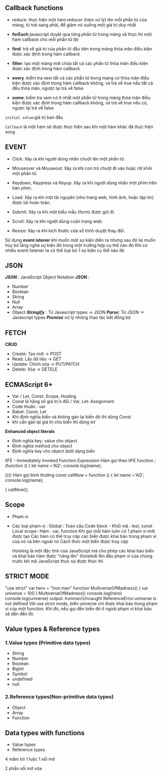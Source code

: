 ## **Callback functions**

- reduce: thực hiện một hàm reducer (hàm xử lý) lên mỗi phần tử của mảng, từ trái sang phải, để giảm nó xuống một giá trị duy nhất

- **forEach** javascript duyệt qua từng phần tử trong mảng và thực thi một hàm callback cho mỗi phần tử đó
- **find**: trả về giá trị của phần tử đầu tiên trong mảng thỏa mãn điều kiện được xác định trong hàm callback

- **filter**: tạo một mảng mới chứa tất cả các phần tử thỏa mãn điều kiện được xác định trong hàm callback

- **every** :kiểm tra xem tất cả các phần tử trong mảng có thỏa mãn điều kiện được xác định trong hàm callback không, và trả về true nếu tất cả đều thỏa mãn, ngược lại trả về false
- **some**: kiểm tra xem có ít nhất một phần tử trong mảng thỏa mãn điều kiện được xác định trong hàm callback không, và trả về true nếu có, ngược lại trả về false

`initial value`:giá trị ban đầu

`Callback` là một hàm sẽ được thực hiện sau khi một hàm khác đã thực hiện xong

## **EVENT**

- Click: Xảy ra khi người dùng nhấn chuột lên một phần tử.
- Mouseover và Mouseout: Xảy ra khi con trỏ chuột đi vào hoặc rời khỏi một phần tử.
- Keydown, Keypress và Keyup: Xảy ra khi người dùng nhấn một phím trên bàn phím.
- Load: Xảy ra khi một tài nguyên (như trang web, hình ảnh, hoặc tập tin) được tải hoàn toàn.

- Submit: Xảy ra khi một biểu mẫu (form) được gửi đi.

- Scroll: Xảy ra khi người dùng cuộn trang web.

- Resize: Xảy ra khi kích thước cửa sổ trình duyệt thay đổi.

Sử dụng **event istener** khi muốn một sự kiện diễn ra nhưng sau đó lai muốn hủy bỏ lắng nghe sự kiện đó trong một trường hợp cụ thể nào đó
Khi có nhiều event listener ta có thể loại bỏ 1 sự kiện cụ thể nào đó

## **JSON**

**_JSON_** : JavaScript Object Notation
**JSON** :

- Number
- Boolean
- String
- Null
- Array
- Object
  **_Stringify_** : Từ Javascript types -> JSON
  **_Parse_**: Từ JSON -> Javascript types
  **_Promise_** xử lý những thao tác bất đồng bộ

## **FETCH**

**CRUD**

- Create: Tạo mới -> POST
- Read: Lấy dữ liệu -> GET
- Update: Chỉnh sửa -> PUT/PATCH
- Detele: Xóa -> DETELE

## **ECMAScript 6+**

- Var / Let, Const: Scope, Hosting
- Const là hằng số giá trị k đổi / Var, Let: Assignment
- Code thuần : var
- Babel: Const, Let
- Khi định nghĩa biến và không gán lại biến đó thì dùng _Const_
- khi cần gán lại giá trị cho biến thì dùng _let_

**Enhanced object literals**

- Định nghĩa key: value cho object
- Định nghĩa method cho object
- Định nghĩa key cho object dưới dạng biến

IIFE - Immediately Invoked Function Expression
Hàm gọi theo IIFE function
;(function () {
let name ='AQ';
console.log(name);

})()
Hàm gọi bình thường
const callNow = function () {
let name ='AQ';
console.log(name);

}
callNow();

## **Scope**

- Phạm vi

- Các loại phạm vị :
  Global : Toàn cầu
  Code block - Khối mã : lest, const
  Local scope- Hàm : var, function
  Khi gọi mỗi hàm luôn có 1 pham vi mới được tạo
  Các hàm có thể truy câp các biến được khai báo trong phạm vi của nó và bên ngoài nó
  Cách thức một biến được truy cập

  Hoisting
  là một đặc tính của JavaScript mà cho phép các khai báo biến và khai báo hàm được "nâng lên" (hoisted) lên đầu phạm vi của chúng trước khi mã JavaScript thực sự được thực thi

## **STRICT MODE**

"use strict"
var hero = "Iron man"
function MultiverseOfMadness() {
var universe = 100
}
MultiverseOfMadness()
console.log(hero)
console.log(universe)
output: Ironman/Uncaught ReferenceError:universe is not defined
Với use strict mode, biến universe chỉ được khai báo trong phạm vi của một function. Khi đó, nếu gọi đến biến đó ở ngoài phạm vi khai báo sẽ dẫn đến lỗi.

## **Value types & Reference types**

### 1.Value types (Primitive data types)

- String
- Number
- Boolean
- BigInt
- Symbol
- undefined
- null

### 2.Reference types(Non-primitive data types)

- Object
- Array
- Function

## Data types with functions

- Value types
- Reference types

4 mắm tỏi
1 luộc
1 xối mở

2 phần xối mỡ vừa
